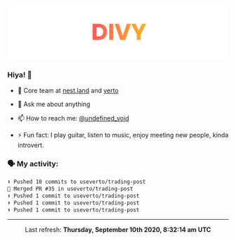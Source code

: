 
![](https://github.com/divy-work/divy-work/raw/master/assets/divy.png)

### Hiya! 👋

- 🔭 Core team at [nest.land](https://github.com/nestdotland/nest.land) and [verto](https://github.com/useverto/verto)

- 💬 Ask me about anything

- 📫 How to reach me: [@undefined_void](https://instagram.com/divy.exe)

- ⚡ Fun fact: I play guitar, listen to music, enjoy meeting new people, kinda introvert.

### 🗣 My activity:

```
⬆️ Pushed 10 commits to useverto/trading-post
🎉 Merged PR #35 in useverto/trading-post
⬆️ Pushed 1 commit to useverto/trading-post
⬆️ Pushed 1 commit to useverto/trading-post
⬆️ Pushed 1 commit to useverto/trading-post
```

------------
<p align="center">Last refresh: <b>Thursday, September 10th 2020, 8:32:14 am UTC</b></p>
